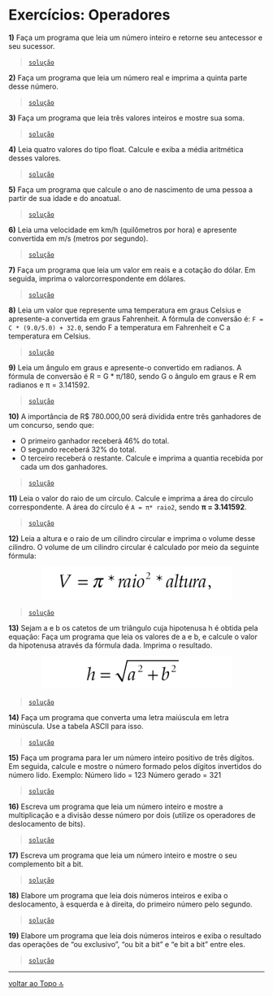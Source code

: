 # Exercícios: Operadores

**1)** Faça um programa que leia um número inteiro e retorne seu antecessor e seu sucessor.
> [`solução`](ex001.c)

**2)** Faça um programa que leia um número real e imprima a quinta parte desse número.
> [`solução`](ex002.c)

**3)** Faça um programa que leia três valores inteiros e mostre sua soma.
> [`solução`](ex003.c)

**4)** Leia quatro valores do tipo float. Calcule e exiba a média aritmética desses valores.
> [`solução`](ex004.c)

**5)** Faça um programa que calcule o ano de nascimento de uma pessoa a partir de sua idade e do anoatual.
> [`solução`](ex005.c)

**6)** Leia uma velocidade em km/h (quilômetros por hora) e apresente convertida em m/s (metros por segundo).
> [`solução`](ex006.c)

**7)** Faça um programa que leia um valor em reais e a cotação do dólar. Em seguida, imprima o valorcorrespondente em dólares.
> [`solução`](ex007.c)

**8)** Leia um valor que represente uma temperatura em graus Celsius e apresente-a convertida em graus Fahrenheit. A fórmula de conversão é: `F = C * (9.0/5.0) + 32.0`, sendo F a temperatura em Fahrenheit e C a temperatura em Celsius.
> [`solução`](ex008.c)

**9)** Leia um ângulo em graus e apresente-o convertido em radianos. A fórmula de conversão é R = G * π/180, sendo G o ângulo em graus e R em radianos e π = 3.141592.
> [`solução`](ex009.c)

**10)** A importância de R$ 780.000,00 será dividida entre três ganhadores de um concurso, sendo que:
- O primeiro ganhador receberá 46% do total.
- O segundo receberá 32% do total.
- O terceiro receberá o restante.
Calcule e imprima a quantia recebida por cada um dos ganhadores.
> [`solução`](ex010.c)

**11)** Leia o valor do raio de um círculo. Calcule e imprima a área do círculo correspondente. A área do círculo é `A = π* raio2`, sendo **π = 3.141592**.
> [`solução`](ex011.c)

**12)** Leia a altura e o raio de um cilindro circular e imprima o volume desse cilindro. O volume de um cilindro circular é calculado por meio da seguinte fórmula:
<div align="center">

  ![Volume = pi * (r*r) * altura](images/f12.png)

</div>

> [`solução`](ex012.c)

**13)** Sejam a e b os catetos de um triângulo cuja hipotenusa h é obtida pela equação: Faça um programa que leia os valores de a e b, e calcule o valor da hipotenusa através da fórmula dada. Imprima o resultado.
<div align="center">

  ![Hipotenusa = raiz(a² + b²)](images/f13.png)
  
</div>

> [`solução`](ex013.c)

**14)** Faça um programa que converta uma letra maiúscula em letra minúscula. Use a tabela ASCII para isso.
> [`solução`](ex014.c)

**15)** Faça um programa para ler um número inteiro positivo de três dígitos. Em seguida, calcule e mostre o número formado pelos dígitos invertidos do número lido. Exemplo: Número lido = 123 Número gerado = 321
> [`solução`](ex015.c)

**16)** Escreva um programa que leia um número inteiro e mostre a multiplicação e a divisão desse número por dois (utilize os operadores de deslocamento de bits).
> [`solução`](ex016.c)

**17)** Escreva um programa que leia um número inteiro e mostre o seu complemento bit a bit.
> [`solução`](ex017.c)

**18)** Elabore um programa que leia dois números inteiros e exiba o deslocamento, à esquerda e à direita, do primeiro número pelo segundo.
> [`solução`](ex018.c)

**19)** Elabore um programa que leia dois números inteiros e exiba o resultado das operações de “ou exclusivo”, “ou bit a bit” e “e bit a bit” entre eles.
> [`solução`](ex019.c)

---
[voltar ao Topo :top:](#exercícios-operadores)